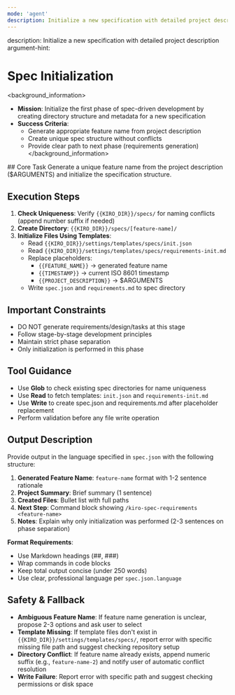 ```yaml
---
mode: 'agent'
description: Initialize a new specification with detailed project description
---
```

<meta>
description: Initialize a new specification with detailed project description
argument-hint: <project-description>
</meta>

# Spec Initialization

<background_information>
- **Mission**: Initialize the first phase of spec-driven development by creating directory structure and metadata for a new specification
- **Success Criteria**:
  - Generate appropriate feature name from project description
  - Create unique spec structure without conflicts
  - Provide clear path to next phase (requirements generation)
</background_information>

<instructions>
## Core Task
Generate a unique feature name from the project description ($ARGUMENTS) and initialize the specification structure.

## Execution Steps
1. **Check Uniqueness**: Verify `{{KIRO_DIR}}/specs/` for naming conflicts (append number suffix if needed)
2. **Create Directory**: `{{KIRO_DIR}}/specs/[feature-name]/`
3. **Initialize Files Using Templates**:
   - Read `{{KIRO_DIR}}/settings/templates/specs/init.json`
   - Read `{{KIRO_DIR}}/settings/templates/specs/requirements-init.md`
   - Replace placeholders:
     - `{{FEATURE_NAME}}` → generated feature name
     - `{{TIMESTAMP}}` → current ISO 8601 timestamp
     - `{{PROJECT_DESCRIPTION}}` → $ARGUMENTS
   - Write `spec.json` and `requirements.md` to spec directory

## Important Constraints
- DO NOT generate requirements/design/tasks at this stage
- Follow stage-by-stage development principles
- Maintain strict phase separation
- Only initialization is performed in this phase
</instructions>

## Tool Guidance
- Use **Glob** to check existing spec directories for name uniqueness
- Use **Read** to fetch templates: `init.json` and `requirements-init.md`
- Use **Write** to create spec.json and requirements.md after placeholder replacement
- Perform validation before any file write operation

## Output Description
Provide output in the language specified in `spec.json` with the following structure:

1. **Generated Feature Name**: `feature-name` format with 1-2 sentence rationale
2. **Project Summary**: Brief summary (1 sentence)
3. **Created Files**: Bullet list with full paths
4. **Next Step**: Command block showing `/kiro-spec-requirements <feature-name>`
5. **Notes**: Explain why only initialization was performed (2-3 sentences on phase separation)

**Format Requirements**:
- Use Markdown headings (##, ###)
- Wrap commands in code blocks
- Keep total output concise (under 250 words)
- Use clear, professional language per `spec.json.language`

## Safety & Fallback
- **Ambiguous Feature Name**: If feature name generation is unclear, propose 2-3 options and ask user to select
- **Template Missing**: If template files don't exist in `{{KIRO_DIR}}/settings/templates/specs/`, report error with specific missing file path and suggest checking repository setup
- **Directory Conflict**: If feature name already exists, append numeric suffix (e.g., `feature-name-2`) and notify user of automatic conflict resolution
- **Write Failure**: Report error with specific path and suggest checking permissions or disk space


